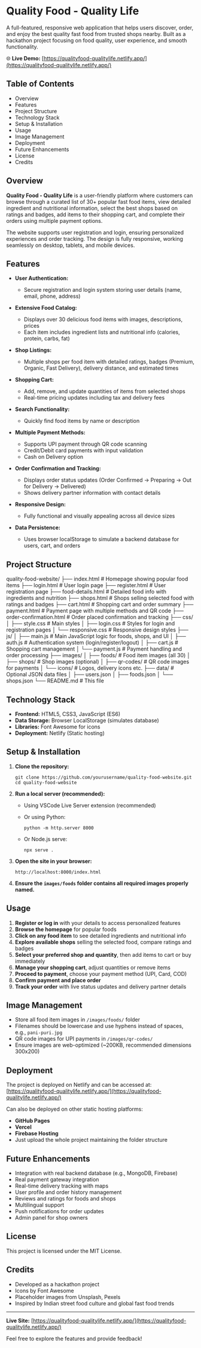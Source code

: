 # Quality Food - Quality Life

A full-featured, responsive web application that helps users discover, order, and enjoy the best quality fast food from trusted shops nearby. Built as a hackathon project focusing on food quality, user experience, and smooth functionality.

🌐 **Live Demo:** [https://qualityfood-qualitylife.netlify.app/](https://qualityfood-qualitylife.netlify.app/)

## Table of Contents

- Overview
- Features
- Project Structure
- Technology Stack
- Setup & Installation
- Usage
- Image Management
- Deployment
- Future Enhancements
- License
- Credits

## Overview

**Quality Food - Quality Life** is a user-friendly platform where customers can browse through a curated list of 30+ popular fast food items, view detailed ingredient and nutritional information, select the best shops based on ratings and badges, add items to their shopping cart, and complete their orders using multiple payment options.

The website supports user registration and login, ensuring personalized experiences and order tracking. The design is fully responsive, working seamlessly on desktop, tablets, and mobile devices.

## Features

- **User Authentication:**
  - Secure registration and login system storing user details (name, email, phone, address)
  
- **Extensive Food Catalog:**
  - Displays over 30 delicious food items with images, descriptions, prices
  - Each item includes ingredient lists and nutritional info (calories, protein, carbs, fat)
  
- **Shop Listings:**
  - Multiple shops per food item with detailed ratings, badges (Premium, Organic, Fast Delivery), delivery distance, and estimated times
  
- **Shopping Cart:**
  - Add, remove, and update quantities of items from selected shops
  - Real-time pricing updates including tax and delivery fees
  
- **Search Functionality:**
  - Quickly find food items by name or description
  
- **Multiple Payment Methods:**
  - Supports UPI payment through QR code scanning
  - Credit/Debit card payments with input validation
  - Cash on Delivery option
  
- **Order Confirmation and Tracking:**
  - Displays order status updates (Order Confirmed → Preparing → Out for Delivery → Delivered)
  - Shows delivery partner information with contact details
  
- **Responsive Design:**
  - Fully functional and visually appealing across all device sizes
  
- **Data Persistence:**
  - Uses browser localStorage to simulate a backend database for users, cart, and orders

## Project Structure

quality-food-website/
├── index.html # Homepage showing popular food items
├── login.html # User login page
├── register.html # User registration page
├── food-details.html # Detailed food info with ingredients and nutrition
├── shops.html # Shops selling selected food with ratings and badges
├── cart.html # Shopping cart and order summary
├── payment.html # Payment page with multiple methods and QR code
├── order-confirmation.html # Order placed confirmation and tracking
├── css/
│ ├── style.css # Main styles
│ ├── login.css # Styles for login and registration pages
│ └── responsive.css # Responsive design styles
├── js/
│ ├── main.js # Main JavaScript logic for foods, shops, and UI
│ ├── auth.js # Authentication system (login/register/logout)
│ ├── cart.js # Shopping cart management
│ └── payment.js # Payment handling and order processing
├── images/
│ ├── foods/ # Food item images (all 30)
│ ├── shops/ # Shop images (optional)
│ ├── qr-codes/ # QR code images for payments
│ └── icons/ # Logos, delivery icons etc.
├── data/ # Optional JSON data files
│ ├── users.json
│ ├── foods.json
│ └── shops.json
└── README.md # This file

## Technology Stack

- **Frontend:** HTML5, CSS3, JavaScript (ES6)
- **Data Storage:** Browser LocalStorage (simulates database)
- **Libraries:** Font Awesome for icons
- **Deployment:** Netlify (Static hosting)

## Setup & Installation

1. **Clone the repository:**

    ```
    git clone https://github.com/yourusername/quality-food-website.git
    cd quality-food-website
    ```

2. **Run a local server (recommended):**

    - Using VSCode Live Server extension (recommended)
    - Or using Python:
    
      ```
      python -m http.server 8000
      ```
      
    - Or Node.js serve:
    
      ```
      npx serve .
      ```

3. **Open the site in your browser:**

    ```
    http://localhost:8000/index.html
    ```

4. **Ensure the `images/foods` folder contains all required images properly named.**

## Usage

1. **Register or log in** with your details to access personalized features
2. **Browse the homepage** for popular foods
3. **Click on any food item** to see detailed ingredients and nutritional info
4. **Explore available shops** selling the selected food, compare ratings and badges
5. **Select your preferred shop and quantity**, then add items to cart or buy immediately
6. **Manage your shopping cart**, adjust quantities or remove items
7. **Proceed to payment**, choose your payment method (UPI, Card, COD)
8. **Confirm payment and place order**
9. **Track your order** with live status updates and delivery partner details

## Image Management

- Store all food item images in `/images/foods/` folder
- Filenames should be lowercase and use hyphens instead of spaces, e.g., `pani-puri.jpg`
- QR code images for UPI payments in `/images/qr-codes/`
- Ensure images are web-optimized (~200KB, recommended dimensions 300x200)

## Deployment

The project is deployed on Netlify and can be accessed at: [https://qualityfood-qualitylife.netlify.app/](https://qualityfood-qualitylife.netlify.app/)

Can also be deployed on other static hosting platforms:
- **GitHub Pages**
- **Vercel**
- **Firebase Hosting**
- Just upload the whole project maintaining the folder structure

## Future Enhancements

- Integration with real backend database (e.g., MongoDB, Firebase)
- Real payment gateway integration
- Real-time delivery tracking with maps
- User profile and order history management
- Reviews and ratings for foods and shops
- Multilingual support
- Push notifications for order updates
- Admin panel for shop owners

## License

This project is licensed under the MIT License.

## Credits

- Developed as a hackathon project
- Icons by Font Awesome
- Placeholder images from Unsplash, Pexels
- Inspired by Indian street food culture and global fast food trends

---

**Live Site:** [https://qualityfood-qualitylife.netlify.app/](https://qualityfood-qualitylife.netlify.app/)

Feel free to explore the features and provide feedback!
